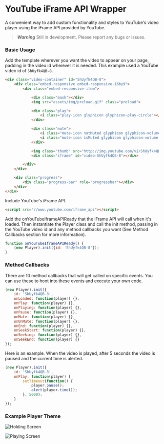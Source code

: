# YouTube iFrame API Wrapper
A convenient way to add custom functionality and styles to YouTube's video player using the iFrame API 
provided by YouTube.

> ***Warning*** Still in development. Please report any bugs or issues.

### Basic Usage

Add the template wherever you want the video to appear on your page, padding in the video id wherever it 
is needed. This example used a YouTube video id of `ShUyfk4QB-8`.

```html
<div class="video-container" id="ShUyfk4QB-8">
    <div class="embed-responsive embed-responsive-16by9">
        <div class="embed-responsive-item">

            <div class="mask"></div>
            <img src="assets/img/preload.gif" class="preload">

            <div class="play">
                <i class="play-icon glyphicon glyphicon-play-circle"></i>
            </div>

            <div class="mute">
                <i class="mute-icon notMuted glyphicon glyphicon-volume-up"></i>
                <i class="mute-icon isMuted glyphicon glyphicon-volume-off"></i>
            </div>

            <img class="thumb" src="http://img.youtube.com/vi/ShUyfk4QB-8/maxresdefault.jpg">
            <div class="iframe" id="video-ShUyfk4QB-8"></div>

        </div>
    </div>

    <div class="progress">
        <div class="progress-bar" role="progressbar"></div>
    </div>
</div>
```

Include YouTube's iFrame API.

```html
<script src="//www.youtube.com/iframe_api"></script>
```

Add the onYouTubeIframeAPIReady that the iFrame API will call when it's loaded. Then instantiate the 
Player class and call the init method, passing in the YouTube video id and any method callbacks you want 
(See Method Callbacks section for more information).

```js
function onYouTubeIframeAPIReady() {
    (new Player).init({id: 'ShUyfk4QB-8'});
}
```

### Method Callbacks

There are 10 method callbacks that will get called on specific events. You can use these to hoot into 
these events and execute your own code.

```js
(new Player).init({
    id: 'ShUyfk4QB-8',
    onLoaded: function(player) {},
    onPlay: function(player) {},
    onPlaying: function(player) {},
    onPause: function(player) {},
    onMute: function(player) {},
    onUnMute: function(player) {},
    onEnd: function(player) {},
    onSeekStart: function(player) {},
    onSeeking: function(player) {},
    onSeekEnd: function(player) {}
});
```

Here is an example. When the video is played, after 5 seconds the video is paused and the current time 
is alerted.

```js
(new Player).init({
    id: 'ShUyfk4QB-8',
    onPlay: function(player) {
        setTimeout(function() {
            player.pause();
            alert(player.time());
        }, 5000);
    }
});
```

### Example Player Theme

![Holding Screen](https://i.imgur.com/XXHTUPd.png)

![Playing Screen](https://i.imgur.com/tf3TAEt.png)